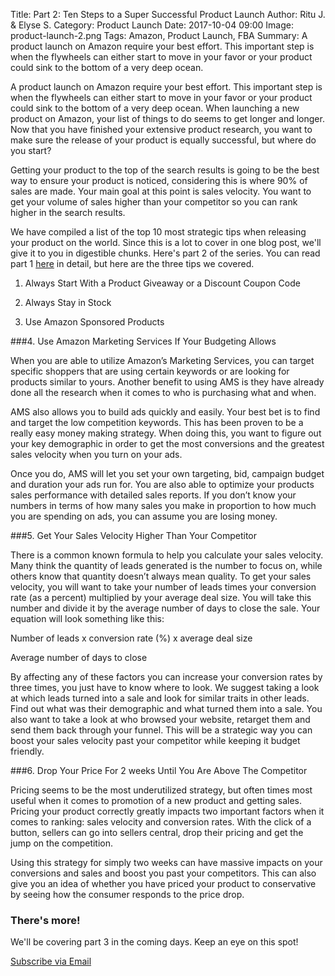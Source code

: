 Title: Part 2: Ten Steps to a Super Successful Product Launch
Author: Ritu J. & Elyse S.
Category: Product Launch
Date: 2017-10-04 09:00
Image: product-launch-2.png
Tags: Amazon, Product Launch, FBA
Summary: A product launch on Amazon require your best effort. This important step is when the flywheels can either start to move in your favor or your product could sink to the bottom of a very deep ocean.

A product launch on Amazon require your best effort. This important step is when the flywheels can either start to move in your favor or your product could sink to the bottom of a very deep ocean. When launching a new product on Amazon, your list of things to do seems to get longer and longer. Now that you have finished your extensive product research, you want to make sure the release of your product is equally successful, but where do you start?

Getting your product to the top of the search results is going to be the best way to ensure your product is noticed, considering this is where 90% of sales are made. Your main goal at this point is sales velocity. You want to get your volume of sales higher than your competitor so you can rank higher in the search results.

We have compiled a list of the top 10 most strategic tips when releasing your product on the world. Since this is a lot to cover in one blog post, we'll give it to you in digestible chunks. Here's part 2 of the series. You can read part 1 <a href="https://efficientera.com/blog/2017/10/part-1-ten-steps-to-a-super-successful-product-launch.html">here</a> in detail, but here are the three tips we covered.

1. Always Start With a Product Giveaway or a Discount Coupon Code

2. Always Stay in Stock

3. Use Amazon Sponsored Products


###4. Use Amazon Marketing Services If Your Budgeting Allows

When you are able to utilize Amazon’s Marketing Services, you can target specific shoppers that are using certain keywords or are looking for products similar to yours. Another benefit to using AMS is they have already done all the research when it comes to who is purchasing what and when.

AMS also allows you to build ads quickly and easily. Your best bet is to find and target the low competition keywords. This has been proven to be a really easy money making strategy.  When doing this, you want to figure out your key demographic in order to get the most conversions and the greatest sales velocity when you turn on your ads.

Once you do, AMS will let you set your own targeting, bid, campaign budget and duration your ads run for. You are also able to optimize your products sales performance with detailed sales reports. If you don’t know your numbers in terms of how many sales you make in proportion to how much you are spending on ads, you can assume you are losing money.

###5. Get Your Sales Velocity Higher Than Your Competitor

There is a common known formula to help you calculate your sales velocity. Many think the quantity of leads generated is the number to focus on, while others know that quantity doesn’t always mean quality. To get your sales velocity, you will want to take your number of leads times your conversion rate (as a percent) multiplied by your average deal size. You will take this number and divide it by the average number of days to close the sale. Your equation will look something like this:

Number of leads x conversion rate (%) x average deal size

Average number of days to close

By affecting any of these factors you can increase your conversion rates by three times, you just have to know where to look. We suggest taking a look at which leads turned into a sale and look for similar traits in other leads. Find out what was their demographic and what turned them into a sale. You also want to take a look at who browsed your website, retarget them and send them back through your funnel. This will be a strategic way you can boost your sales velocity past your competitor while keeping it budget friendly.

###6. Drop Your Price For 2 weeks Until You Are Above The Competitor

Pricing seems to be the most underutilized strategy, but often times most useful when it comes to promotion of  a new product and getting sales. Pricing your product correctly greatly impacts two important factors when it comes to ranking: sales velocity and conversion rates. With the click of a button, sellers can go into sellers central, drop their pricing and get the jump on the competition.

Using this strategy for simply two weeks can have massive impacts on your conversions and sales and boost you past your competitors. This can also give you an idea of whether you have priced your product to conservative by seeing how the consumer responds to the price drop.


### There's more!

We'll be covering part 3 in the coming days. Keep an eye on this spot!

<a class="btn btn-primary" href="https://efficientera.leadpages.co/leadbox/121f91a73f72a2%3A12c54680e746dc/5687539843203072/" target="_blank">Subscribe via Email</a><script data-leadbox="121f91a73f72a2:12c54680e746dc" data-url="https://efficientera.leadpages.co/leadbox/121f91a73f72a2%3A12c54680e746dc/5687539843203072/" data-config="%7B%7D" type="text/javascript" src="https://efficientera.leadpages.co/leadbox-1468522675.js"></script>





